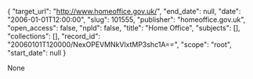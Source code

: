 {
  "target_url": "http://www.homeoffice.gov.uk/", 
  "end_date": null, 
  "date": "2006-01-01T12:00:00", 
  "slug": 101555, 
  "publisher": "homeoffice.gov.uk", 
  "open_access": false, 
  "npld": false, 
  "title": "Home Office", 
  "subjects": [], 
  "collections": [], 
  "record_id": "20060101T120000/NexOPEVMNkVlxtMP3shc1A==", 
  "scope": "root", 
  "start_date": null
}

None